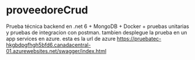 # proveedoreCrud
Prueba técnica backend en .net 6 + MongoDB + Docker + pruebas unitarias y pruebas de integracion con postman.
tambien desplegue la prueba en un app services en azure.
esta es la url de azure
https://pruebatec-hkgbdpgfhgh5bfd6.canadacentral-01.azurewebsites.net/swagger/index.html

